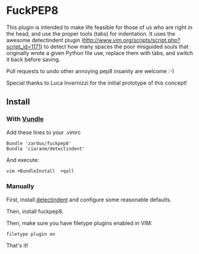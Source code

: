 # FuckPEP8

This plugin is intended to make life feasible for those of us who are right in the head, and use the proper tools (tabs) for indentation. It uses the awesome detectindent plugin (http://www.vim.org/scripts/script.php?script_id=1171) to detect how many spaces the poor misguided souls that originally wrote a given Python file use, replace them with tabs, and switch it back before saving.

Pull requests to undo other annoying pep8 insanity are welcome :-)

Special thanks to Luca Invernizzi for the initial prototype of this concept!

## Install

### With [Vundle]
Add these lines to your .vimrc
```vim
Bundle 'zardus/fuckpep8'
Bundle 'ciaranm/detectindent'
```
And execute:
```bash
vim +BundleInstall  +qall
```

### Manually
First, install [detectindent] and configure some reasonable defaults.

Then, install fuckpep8.

Then, make sure you have filetype plugins enabled in VIM:
```vim
filetype plugin on
```
That's it!

[Vundle]:http://github.com/gmarik/vundle
[detectindent]:http://github.com/ciaranm/detectindent
